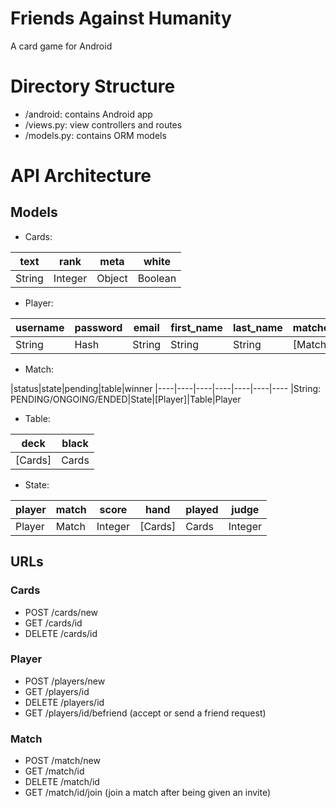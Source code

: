 # Friends Against Humanity
A card game for Android

# Directory Structure
- /android: contains Android app
- /views.py: view controllers and routes
- /models.py: contains ORM models

# API Architecture
## Models
- Cards:

|text|rank|meta|white
|----|----|----|----
|String|Integer|Object|Boolean

- Player:

|username|password|email|first_name|last_name|matches|friends|wins|losses
|----|----|----|----|----|----|----|----|----
|String|Hash|String|String|String|[Match]|[Player]|Integer|Integer

- Match: 

|status|state|pending|table|winner
|----|----|----|----|----|----|----
|String: PENDING/ONGOING/ENDED|State|[Player]|Table|Player

- Table:

|deck|black
|----|----
|[Cards]|Cards

- State:

|player|match|score|hand|played|judge
|----|----|----|----|----|----
|Player|Match|Integer|[Cards]|Cards|Integer


## URLs
### Cards
- POST /cards/new
- GET /cards/id
- DELETE /cards/id

### Player
- POST /players/new
- GET /players/id
- DELETE /players/id
- GET /players/id/befriend (accept or send a friend request)

### Match
- POST /match/new
- GET /match/id
- DELETE /match/id
- GET /match/id/join (join a match after being given an invite)
